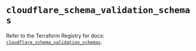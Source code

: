 # `cloudflare_schema_validation_schemas`

Refer to the Terraform Registry for docs: [`cloudflare_schema_validation_schemas`](https://registry.terraform.io/providers/cloudflare/cloudflare/5.6.0/docs/resources/schema_validation_schemas).
